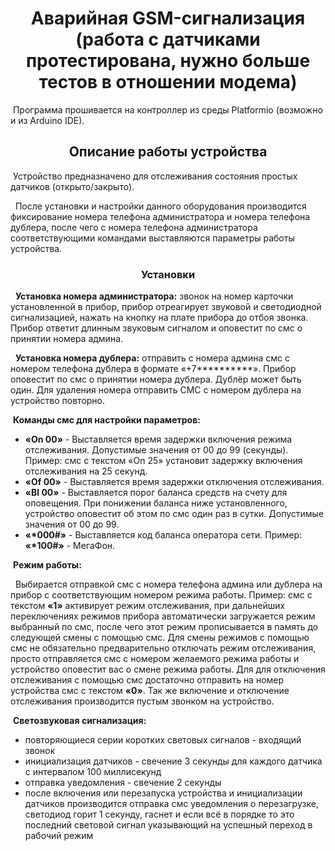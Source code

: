 <h1 align=center>Аварийная GSM-сигнализация (работа с датчиками протестирована, нужно больше тестов в отношении модема)</h1>
<p>
   &nbsp;Программа прошивается на контроллер из среды Platformio (возможно и из Arduino IDE).
</p>
<h2 align=center>Описание работы устройства</h2>
<p>
  &nbsp;Устройство предназначено для отслеживания состояния простых датчиков (открыто/закрыто).
</p>
<p>&nbsp;
  После установки и настройки данного оборудования производится фиксирование номера телефона администратора и номера телефона дублера, после чего с номера телефона администратора соответствующими командами выставляются параметры работы устройства.
  </p>
  <h3 align=center>Установки</h3>
<p>&nbsp;
  <b>Установка номера администратора:</b> звонок на номер карточки установленной в прибор, прибор отреагирует звуковой и светодиодной сигнализацией, нажать на кнопку на плате прибора до отбоя звонка. Прибор ответит длинным звуковым сигналом и оповестит по смс о принятии номера админа.
</p>
<p>&nbsp;
  <b>Установка номера дублера:</b> отправить с номера админа смс с номером телефона дублера в формате «+7**********». Прибор оповестит по смс о принятии номера дублера. Дублёр может быть один. Для удаления номера отправить СМС с номером дублера на устройство повторно.
</p>
&nbsp;<b>Команды смс для настройки параметров:</b>
<ul>
  <li><b>«On 00»</b> - Выставляется время задержки включения режима отслеживания. Допустимые значения от 00 до 99 (секунды). Пример: смс с текстом «On 25» установит задержку включения отслеживания на 25 секунд.
  <li><b>«Of 00»</b> - Выставляется время задержки отключения отслеживания.
  <li><b>«Bl 00»</b> - Выставляется порог баланса средств на счету для оповещения. При понижении баланса ниже установленного, устройство оповестит об этом по смс один раз в сутки. Допустимые значения от 00 до 99.
  <li><b>«*000#»</b> - Выставляется код баланса оператора сети. Пример: <b>«*100#»</b> - МегаФон.
</ul>
  &nbsp;<b>Режим работы:</b>
<p>&nbsp;
  Выбирается отправкой смс с номера телефона админа или дублера на прибор с соответствующим номером режима работы. Пример: смс с текстом <b>«1»</b> активирует режим отслеживания, при дальнейших переключениях режимов прибора автоматически загружается режим выбранный по смс, после чего этот режим прописывается в память до следующей смены с помощью смс. Для смены режимов с помощью смс не обязательно предварительно отключать режим отслеживания, просто отправляется смс с номером желаемого режима работы и устройство оповестит вас о смене режима работы. Для для отключения отслеживания с помощью смс достаточно отправить на номер устройства смс с текстом <b>«0»</b>. Так же включение и отключение отслеживания производится пустым звонком на устройство.
</p>
&nbsp;<b>Светозвуковая сигнализация:</b>
<ul>
  <li>повторяющиеся серии коротких световых сигналов - входящий звонок
  <li>инициализация датчиков - свечение 3 секунды для каждого датчика с интервалом 100 миллисекунд
  <li>отправка уведомления - свечение 2 секунды
  <li>после включения или перезапуска устройства и инициализации датчиков производится отправка смс уведомления о перезагрузке, светодиод горит 1 секунду, гаснет и если всё в порядке то это последний световой сигнал указывающий на успешный переход в рабочий режим
</ul>

